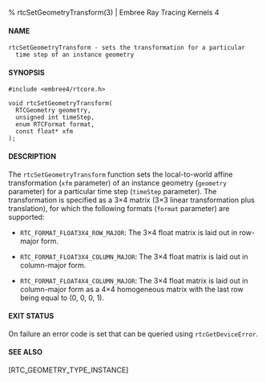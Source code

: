 % rtcSetGeometryTransform(3) | Embree Ray Tracing Kernels 4

#### NAME

    rtcSetGeometryTransform - sets the transformation for a particular
      time step of an instance geometry

#### SYNOPSIS

    #include <embree4/rtcore.h>

    void rtcSetGeometryTransform(
      RTCGeometry geometry,
      unsigned int timeStep,
      enum RTCFormat format,
      const float* xfm
    );

#### DESCRIPTION

The `rtcSetGeometryTransform` function sets the local-to-world affine
transformation (`xfm` parameter) of an instance geometry (`geometry`
parameter) for a particular time step (`timeStep` parameter). The
transformation is specified as a 3×4 matrix (3×3 linear transformation
plus translation), for which the following formats (`format` parameter)
are supported:

+ `RTC_FORMAT_FLOAT3X4_ROW_MAJOR`: The 3×4 float matrix is laid out
  in row-major form.

+ `RTC_FORMAT_FLOAT3X4_COLUMN_MAJOR`: The 3×4 float matrix is laid out
  in column-major form.

+ `RTC_FORMAT_FLOAT4X4_COLUMN_MAJOR`: The 3×4 float matrix is laid out
  in column-major form as a 4×4 homogeneous matrix with the last row
  being equal to (0, 0, 0, 1).

#### EXIT STATUS

On failure an error code is set that can be queried using
`rtcGetDeviceError`.

#### SEE ALSO

[RTC_GEOMETRY_TYPE_INSTANCE]
